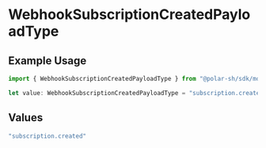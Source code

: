 # WebhookSubscriptionCreatedPayloadType

## Example Usage

```typescript
import { WebhookSubscriptionCreatedPayloadType } from "@polar-sh/sdk/models/components";

let value: WebhookSubscriptionCreatedPayloadType = "subscription.created";
```

## Values

```typescript
"subscription.created"
```
